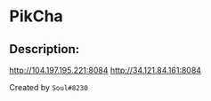 
# PikCha
## Description:
http://104.197.195.221:8084
http://34.121.84.161:8084

Created by `Soul#8230`

